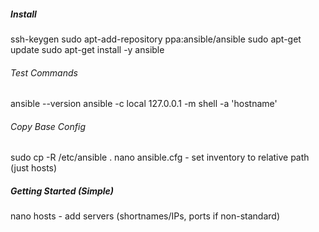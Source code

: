 ##### Install

ssh-keygen
sudo apt-add-repository ppa:ansible/ansible
sudo apt-get update
sudo apt-get install -y ansible

###### Test Commands

ansible --version
ansible -c local 127.0.0.1 -m shell -a 'hostname'

###### Copy Base Config

sudo cp -R /etc/ansible .
nano ansible.cfg - set inventory to relative path (just hosts)

##### Getting Started (Simple)
nano hosts - add servers (shortnames/IPs, ports if non-standard)
